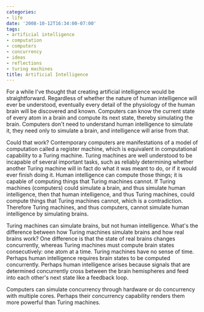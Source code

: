```yaml
---
categories:
- life
date: '2008-10-12T16:34:00-07:00'
tags:
- artificial intelligence
- computation
- computers
- concurrency
- ideas
- reflections
- turing machines
title: Artificial Intelligence
---
```


For a while I've thought that creating artificial intelligence would be straightforward. Regardless of whether the nature of human intelligence will ever be understood, eventually every detail of the physiology of the human brain will be discovered and known. Computers can know the current state of every atom in a brain and compute its next state, thereby simulating the brain. Computers don't need to understand human intelligence to simulate it, they need only to simulate a brain, and intelligence will arise from that.

Could that work? Contemporary computers are manifestations of a model of computation called a register machine, which is equivalent in computational capability to a Turing machine. Turing machines are well understood to be incapable of several important tasks, such as reliably determining whether another Turing machine will in fact do what it was meant to do, or if it would ever finish doing it. Human intelligence can compute those things; it is capable of computing things that Turing machines cannot. If Turing machines (computers) could simulate a brain, and thus simulate human intelligence, then that human intelligence, and thus Turing machines, could compute things that Turing machines cannot, which is a contradiction. Therefore Turing machines, and thus computers, cannot simulate human intelligence by simulating brains.

Turing machines can simulate brains, but not human intelligence. What's the difference between how Turing machines simulate brains and how real brains work? One difference is that the state of real brains changes concurrently, whereas Turing machines must compute brain states consecutively: one atom at a time. Turing machines have no sense of time. Perhaps human intelligence requires brain states to be computed concurrently. Perhaps human intelligence arises because signals that are determined concurrently cross between the brain hemispheres and feed into each other's next state like a feedback loop.

Computers can simulate concurrency through hardware or do concurrency with multiple cores. Perhaps their concurrency capability renders them more powerful than Turing machines.
